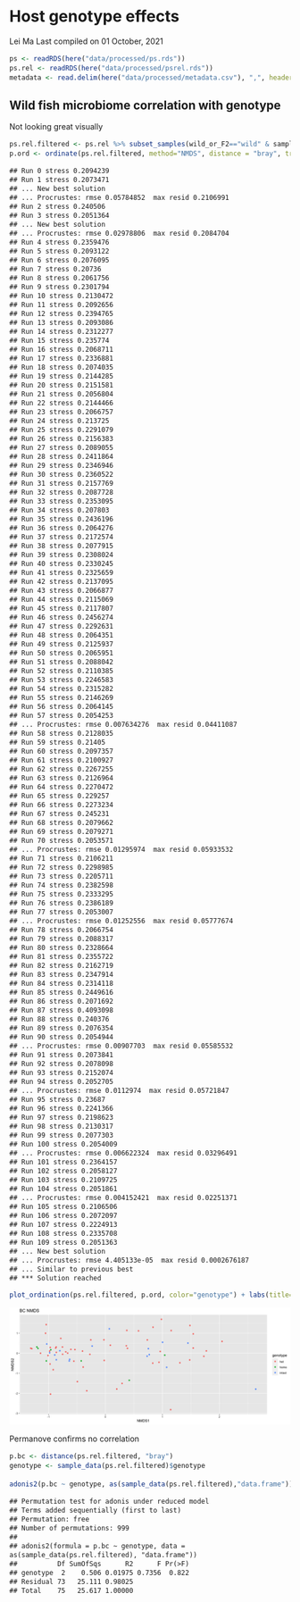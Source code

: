 Host genotype effects
================
Lei Ma
Last compiled on 01 October, 2021

``` r
ps <- readRDS(here("data/processed/ps.rds"))
ps.rel <- readRDS(here("data/processed/psrel.rds"))
metadata <- read.delim(here("data/processed/metadata.csv"), ",", header = TRUE, row.names=1, check.names=FALSE)
```

## Wild fish microbiome correlation with genotype

Not looking great visually

``` r
ps.rel.filtered <- ps.rel %>% subset_samples(wild_or_F2=="wild" & sampleType=="gut" & genotype != "none") %>% prune_taxa(taxa_sums(.)>0,.)
p.ord <- ordinate(ps.rel.filtered, method="NMDS", distance = "bray", trymax=500)
```

    ## Run 0 stress 0.2094239 
    ## Run 1 stress 0.2073471 
    ## ... New best solution
    ## ... Procrustes: rmse 0.05784852  max resid 0.2106991 
    ## Run 2 stress 0.240506 
    ## Run 3 stress 0.2051364 
    ## ... New best solution
    ## ... Procrustes: rmse 0.02978806  max resid 0.2084704 
    ## Run 4 stress 0.2359476 
    ## Run 5 stress 0.2093122 
    ## Run 6 stress 0.2076095 
    ## Run 7 stress 0.20736 
    ## Run 8 stress 0.2061756 
    ## Run 9 stress 0.2301794 
    ## Run 10 stress 0.2130472 
    ## Run 11 stress 0.2092656 
    ## Run 12 stress 0.2394765 
    ## Run 13 stress 0.2093086 
    ## Run 14 stress 0.2312277 
    ## Run 15 stress 0.235774 
    ## Run 16 stress 0.2068711 
    ## Run 17 stress 0.2336881 
    ## Run 18 stress 0.2074035 
    ## Run 19 stress 0.2144285 
    ## Run 20 stress 0.2151581 
    ## Run 21 stress 0.2056804 
    ## Run 22 stress 0.2144466 
    ## Run 23 stress 0.2066757 
    ## Run 24 stress 0.213725 
    ## Run 25 stress 0.2291079 
    ## Run 26 stress 0.2156383 
    ## Run 27 stress 0.2089055 
    ## Run 28 stress 0.2411864 
    ## Run 29 stress 0.2346946 
    ## Run 30 stress 0.2360522 
    ## Run 31 stress 0.2157769 
    ## Run 32 stress 0.2087728 
    ## Run 33 stress 0.2353095 
    ## Run 34 stress 0.207803 
    ## Run 35 stress 0.2436196 
    ## Run 36 stress 0.2064276 
    ## Run 37 stress 0.2172574 
    ## Run 38 stress 0.2077915 
    ## Run 39 stress 0.2308024 
    ## Run 40 stress 0.2330245 
    ## Run 41 stress 0.2325659 
    ## Run 42 stress 0.2137095 
    ## Run 43 stress 0.2066877 
    ## Run 44 stress 0.2115069 
    ## Run 45 stress 0.2117807 
    ## Run 46 stress 0.2456274 
    ## Run 47 stress 0.2292631 
    ## Run 48 stress 0.2064351 
    ## Run 49 stress 0.2125937 
    ## Run 50 stress 0.2065951 
    ## Run 51 stress 0.2088042 
    ## Run 52 stress 0.2110385 
    ## Run 53 stress 0.2246583 
    ## Run 54 stress 0.2315282 
    ## Run 55 stress 0.2146269 
    ## Run 56 stress 0.2064145 
    ## Run 57 stress 0.2054253 
    ## ... Procrustes: rmse 0.007634276  max resid 0.04411087 
    ## Run 58 stress 0.2128035 
    ## Run 59 stress 0.21405 
    ## Run 60 stress 0.2097357 
    ## Run 61 stress 0.2100927 
    ## Run 62 stress 0.2267255 
    ## Run 63 stress 0.2126964 
    ## Run 64 stress 0.2270472 
    ## Run 65 stress 0.229257 
    ## Run 66 stress 0.2273234 
    ## Run 67 stress 0.245231 
    ## Run 68 stress 0.2079662 
    ## Run 69 stress 0.2079271 
    ## Run 70 stress 0.2053571 
    ## ... Procrustes: rmse 0.01295974  max resid 0.05933532 
    ## Run 71 stress 0.2106211 
    ## Run 72 stress 0.2298985 
    ## Run 73 stress 0.2205711 
    ## Run 74 stress 0.2382598 
    ## Run 75 stress 0.2333295 
    ## Run 76 stress 0.2386189 
    ## Run 77 stress 0.2053007 
    ## ... Procrustes: rmse 0.01252556  max resid 0.05777674 
    ## Run 78 stress 0.2066754 
    ## Run 79 stress 0.2088317 
    ## Run 80 stress 0.2328664 
    ## Run 81 stress 0.2355722 
    ## Run 82 stress 0.2162719 
    ## Run 83 stress 0.2347914 
    ## Run 84 stress 0.2314118 
    ## Run 85 stress 0.2449616 
    ## Run 86 stress 0.2071692 
    ## Run 87 stress 0.4093098 
    ## Run 88 stress 0.240376 
    ## Run 89 stress 0.2076354 
    ## Run 90 stress 0.2054944 
    ## ... Procrustes: rmse 0.00907703  max resid 0.05585532 
    ## Run 91 stress 0.2073841 
    ## Run 92 stress 0.2078098 
    ## Run 93 stress 0.2152074 
    ## Run 94 stress 0.2052705 
    ## ... Procrustes: rmse 0.0112974  max resid 0.05721847 
    ## Run 95 stress 0.23687 
    ## Run 96 stress 0.2241366 
    ## Run 97 stress 0.2198623 
    ## Run 98 stress 0.2130317 
    ## Run 99 stress 0.2077303 
    ## Run 100 stress 0.2054009 
    ## ... Procrustes: rmse 0.006622324  max resid 0.03296491 
    ## Run 101 stress 0.2364157 
    ## Run 102 stress 0.2058127 
    ## Run 103 stress 0.2109725 
    ## Run 104 stress 0.2051861 
    ## ... Procrustes: rmse 0.004152421  max resid 0.02251371 
    ## Run 105 stress 0.2106506 
    ## Run 106 stress 0.2072097 
    ## Run 107 stress 0.2224913 
    ## Run 108 stress 0.2335708 
    ## Run 109 stress 0.2051363 
    ## ... New best solution
    ## ... Procrustes: rmse 4.405133e-05  max resid 0.0002676187 
    ## ... Similar to previous best
    ## *** Solution reached

``` r
plot_ordination(ps.rel.filtered, p.ord, color="genotype") + labs(title="BC NMDS")
```

![](5_Genotype_correlations_files/figure-gfm/bc-1.png)<!-- -->

Permanove confirms no correlation

``` r
p.bc <- distance(ps.rel.filtered, "bray")
genotype <- sample_data(ps.rel.filtered)$genotype

adonis2(p.bc ~ genotype, as(sample_data(ps.rel.filtered),"data.frame"))
```

    ## Permutation test for adonis under reduced model
    ## Terms added sequentially (first to last)
    ## Permutation: free
    ## Number of permutations: 999
    ## 
    ## adonis2(formula = p.bc ~ genotype, data = as(sample_data(ps.rel.filtered), "data.frame"))
    ##          Df SumOfSqs      R2      F Pr(>F)
    ## genotype  2    0.506 0.01975 0.7356  0.822
    ## Residual 73   25.111 0.98025              
    ## Total    75   25.617 1.00000
